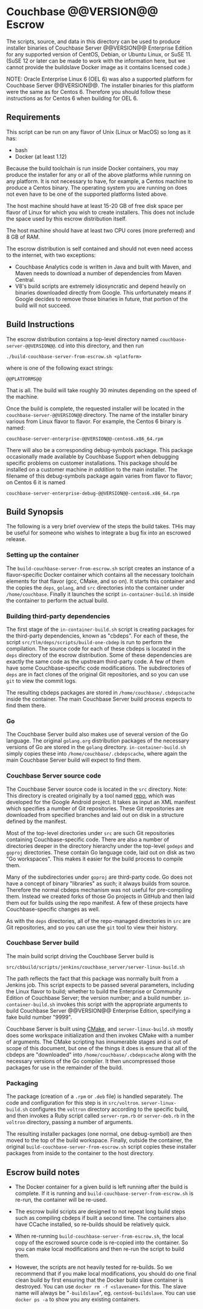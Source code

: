 # Couchbase @@VERSION@@ Escrow

The scripts, source, and data in this directory can be used to produce
installer binaries of Couchbase Server @@VERSION@@ Enterprise Edition for any
supported version of CentOS, Debian, or Ubuntu Linux, or SuSE 11. (SuSE 12
or later can be made to work with the information here, but we cannot provide
the buildslave Docker image as it contains licensed code.)

NOTE: Oracle Enterprise Linux 6 (OEL 6) was also a supported platform for
Couchbase Server @@VERSION@@. The installer binaries for this platform were
the same as for Centos 6. Therefore you should follow these instructions
as for Centos 6 when building for OEL 6.

## Requirements

This script can be run on any flavor of Unix (Linux or MacOS) so long
as it has:

* bash
* Docker (at least 1.12)

Because the build toolchain is run inside Docker containers, you may
produce the installer for any or all of the above platforms while running
on any platform. It is not necessary to have, for example, a
Centos machine to produce a Centos binary. The operating system you are
running on does not even have to be one of the supported platforms listed
above.

The host machine should have at least 15-20 GB of free disk space per
flavor of Linux for which you wish to create installers. This does not
include the space used by this escrow distribution itself.

The host machine should have at least two CPU cores (more preferred) and
8 GB of RAM.

The escrow distribution is self contained and should not even need access
to the internet, with two exceptions:

* Couchbase Analytics code is written in Java and built with Maven,
  and Maven needs to download a number of dependencies from Maven
  Central.
* V8's build scripts are
  extremely idiosyncratic and depend heavily on binaries downloaded
  directly from Google. This unfortunately means if Google decides to
  remove those binaries in future, that portion of the build will not
  succeed.

## Build Instructions

The escrow distribution contains a top-level directory named
`couchbase-server-@@VERSION@@`. cd into this directory, and then run

    ./build-couchbase-server-from-escrow.sh <platform>

where <platform> is one of the following exact strings:

    @@PLATFORMS@@

That is all. The build will take roughly 30 minutes depending on the
speed of the machine.

Once the build is complete, the requested installer will be located in
the `couchbase-server-@@VERSION@@` directory. The name of the installer binary
various from Linux flavor to flavor. For example, the Centos 6 binary is
named:

    couchbase-server-enterprise-@@VERSION@@-centos6.x86_64.rpm

There will also be a corresponding debug-symbols package. This package
occasionally made available by Couchbase Support when debugging specific
problems on customer installations. This package should be installed on
a customer machine *in addition* to the main installer. The filename of
this debug-symbols package again varies from flavor to flavor; on Centos
6 it is named

    couchbase-server-enterprise-debug-@@VERSION@@-centos6.x86_64.rpm

## Build Synopsis

The following is a very brief overview of the steps the build takes. THis
may be useful for someone who wishes to integrate a bug fix into an
escrowed release.

### Setting up the container

The `build-couchbase-server-from-escrow.sh` script creates an instance
of a flavor-specific Docker container which contains all the necessary
toolchain elements for that flavor (gcc, CMake, and so on). It starts this
container and the copies the `deps`, `golang`, and `src` directories into
the container under `/home/couchbase`. Finally it launches the script
`in-container-build.sh` inside the container to perform the actual build.

### Building third-party dependencies

The first stage of the `in-container-build.sh` script is creating packages
for the third-party dependencies, known as "cbdeps". For each of these,
the script `src/tlm/deps/scripts/build-one-cbdep` is run to perform the
compilation. The source code for each of these cbdeps is located in the
`deps` directory of the escrow distribution. Some of these dependencies
are exactly the same code as the upstream third-party code. A few of them
have some Couchbase-specific code modifications. The subdirectories of
`deps` are in fact clones of the original Git repositories, and so you
can use `git` to view the commit logs.

The resulting cbdeps packages are stored in `/home/couchbase/.cbdepscache`
inside the container. The main Couchbase Server build process expects
to find them there.

### Go

The Couchbase Server build also makes use of several version of the Go
language. The original `golang.org` distribution packages of the necessary
versions of Go are stored in the `golang` directory.
`in-container-build.sh` simply copies these into
`/home/couchbase/.cbdepscache`, where again the main Couchbase Server
build will expect to find them.

### Couchbase Server source code

The Couchbase Server source code is located in the `src` directory.
Note: This directory is created originally by a tool named
[repo](https://source.android.com/source/downloading.html), which
was developed for the Google Android project. It takes as input an
XML manifest which specifies a number of Git repositories. These
Git repositories are downloaded from specified branches and laid out
on disk in a structure defined by the manifest.

Most of the top-level directories under `src` are such Git repositories
containing Couchbase-specific code. There are also a number of
directories deeper in the directory hierarchy under the top-level
`godeps` and `goproj` directories. These contain Go language code, laid
out on disk as two "Go workspaces". This makes it easier for the build
process to compile them.

Many of the subdirectories under `goproj` are third-party code. Go
does not have a concept of binary "libraries" as such; it always builds
from source. Therefore the normal cbdeps mechanism was not useful for
pre-compiling them. Instead we created forks of those Go projects in
GitHub and then laid them out for builds using the repo manifest. A
few of these projects have Couchbase-specific changes as well.

As with the `deps` directories, all of the repo-managed directories in
`src` are Git repositories, and so you can use the `git` tool to view
their history.

### Couchbase Server build

The main build script driving the Couchbase Server build is

    src/cbbuild/scripts/jenkins/couchbase_server/server-linux-build.sh

The path reflects the fact that this package was normally built from
a Jenkins job. This script expects to be passed several parameters,
including the Linux flavor to build; whether to build the Enterprise or
Community Edition of Couchbase Server; the version number; and a
build number. `in-container-build.sh` invokes this script with
the appropriate arguments to build Couchbase Server @@VERSION@@ Enterprise
Edition, specifying a fake build number "9999".

Couchbase Server is built using [CMake](https://cmake.org/), and
`server-linux-build.sh` mostly does some workspace initialization and
then invokes CMake with a number of arguments. The CMake scripting
has innumerable stages and is out of scope of this document, but one
of the things it does is ensure that all of the cbdeps are "downloaded"
into `/home/couchbase/.cbdepscache` along with the necessary versions
of the Go compiler. It then uncompressed those packages for use in the
remainder of the build.

### Packaging

The package (creation of a `.rpm` or `.deb` file) is handled separately.
The code and configuration for this step is in `src/voltron`.
`server-linux-build.sh` configures the `voltron` directory according to
the specific build, and then invokes a Ruby script called `server-rpm.rb`
or `server-deb.rb` in the `voltron` directory, passing a number of
arguments.

The resulting installer packages (one normal, one debug-symbol) are then
moved to the top of the build workspace. Finally, outside the container,
the original `build-couchbase-server-from-escrow.sh` script copies these
installer packages from inside to the container to the host directory.

## Escrow build notes

* The Docker container for a given build is left running after the build
is complete. If it is running and `build-couchbase-server-from-escrow.sh`
is re-run, the container will be re-used.

* The escrow build scripts are designed to not repeat long build steps
such as compiling cbdeps if built a second time. The containers also
have CCache installed, so re-builds should be relatively quick.

* When re-running `build-couchbase-server-from-escrow.sh`, the local
copy of the escrowed source code is re-copied into the container. So you
can make local modifications and then re-run the script to build them.

* However, the scripts are not heavily tested for re-builds. So we
recommend that if you make local modifications, you should do one final
clean build by first ensuring that the Docker build slave container is
destroyed. You can use `docker rm -f <slavename>` for this. The slave
name will always be "<platform>`-buildslave`", eg. `centos6-buildslave`.
You can use `docker ps -a` to show you any existing containers.

